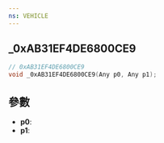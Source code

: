```yaml
---
ns: VEHICLE
---
```

## _0xAB31EF4DE6800CE9

```c
// 0xAB31EF4DE6800CE9
void _0xAB31EF4DE6800CE9(Any p0, Any p1);
```


## 參數
* **p0**: 
* **p1**: 

